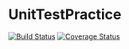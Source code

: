 # UnitTestPractice
[![Build Status](https://travis-ci.org/jcheon/UnitTestPractice.svg?branch=master)](https://travis-ci.org/jcheon/UnitTestPractice)
[![Coverage Status](https://coveralls.io/repos/github/jcheon/UnitTestPractice/badge.svg?branch=master)](https://coveralls.io/github/jcheon/UnitTestPractice?branch=master)
